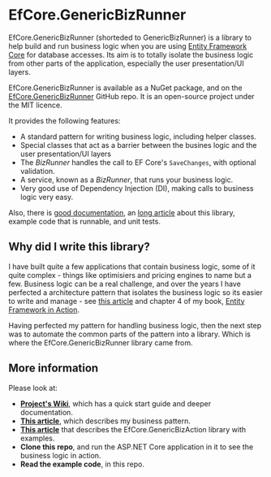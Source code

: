 # EfCore.GenericBizRunner

EfCore.GenericBizRunner (shorteded to GenericBizRunner) is a library to help build and
run business logic when you are using 
[Entity Framework Core](https://docs.microsoft.com/en-us/ef/core/)
for database accesses.
Its aim is to totally isolate the business logic from other parts of the application,
especially the user presentation/UI layers.

EfCore.GenericBizRunner is available as a NuGet package, and on the 
[EfCore.GenericBizRunner](https://github.com/JonPSmith/EfCore.GenericBizRunner) GitHub repo.
It is an open-source project under the MIT licence.

It provides the following features:
* A standard pattern for writing business logic, including helper classes.
* Special classes that act as a barrier between the busines logic and the user presentation/UI layers 
* The *BizRunner* handles the call to EF Core's `SaveChanges`, with optional validation.
* A service, known as a *BizRunner*, that runs your business logic.
* Very good use of Dependency Injection (DI), making calls to business logic very easy.

Also, there is [good documentation](https://github.com/JonPSmith/EfCore.GenericBizRunner/wiki), 
an [long article](#) about this library, example code that is runnable, and unit tests.

## Why did I write this library?

I have built quite a few applications that contain business logic, some of it quite complex -
things like optimisiers and pricing engines to name but a few. 
Business logic can be a real challenge, and over the years I have perfected a architecture
pattern that isolates the business logic so its easier to write and manage -
see [this article](http://www.thereformedprogrammer.net/architecture-of-business-layer-working-with-entity-framework-core-and-v6-revisited/)
and chapter 4 of my book, [Entity Framework in Action](http://bit.ly/2m8KRAZ).

Having perfected my pattern for handling business logic, then the next step was to
automate the common parts of the pattern into a library. Which is where the
EfCore.GenericBizRunner library came from.

## More information

Please look at:
* **[Project's Wiki](https://github.com/JonPSmith/EfCore.GenericBizRunner/wiki)**, which has a quick start guide and deeper documentation.
* **[This article](http://www.thereformedprogrammer.net/architecture-of-business-layer-working-with-entity-framework-core-and-v6-revisited/)**, which describes my business pattern.
* **[This article](#)** that describes the EfCore.GenericBizAction library with examples.
* **Clone this repo**, and run the ASP.NET Core application in it to see the business logic in action.
* **Read the example code**, in this repo.  


